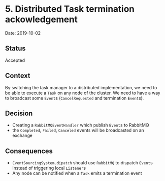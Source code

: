 # 5. Distributed Task termination ackowledgement

Date: 2019-10-02

## Status

Accepted

## Context

By switching the task manager to a distributed implementation, we need to be able to execute a `Task` on any node of the cluster.
We need to have a way to broadcast some `Event`s (`CancelRequested` and termination `Event`s).

## Decision

 * Creating a `RabbitMQEventHandler` which publish `Event`s to RabbitMQ
 * the `Completed`, `Failed`, `Canceled` events will be broadcasted on an exchange


## Consequences

 * `EventSourcingSystem.dipatch` should use `RabbitMQ` to dispatch `Event`s instead of triggering local `Listener`s
 * Any node can be notified when a `Task` emits a termination event

